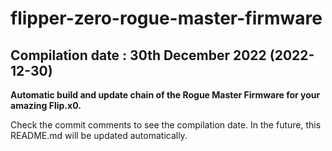 # flipper-zero-rogue-master-firmware
## Compilation date : 30th December 2022 (2022-12-30)
**Automatic build and update chain of the Rogue Master Firmware for your amazing Flip.x0.**

Check the commit comments to see the compilation date.
In the future, this README.md will be updated automatically.
